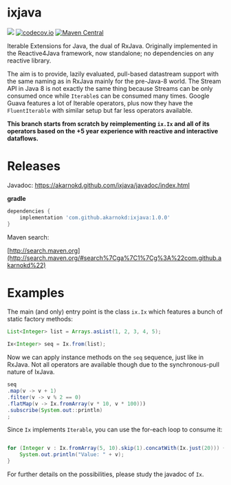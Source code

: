 ixjava
=================

<a href='https://travis-ci.com/akarnokd/ixjava/builds'><img src='https://travis-ci.com/akarnokd/ixjava.svg?branch=1.x'></a>
[![codecov.io](http://codecov.io/github/akarnokd/ixjava/coverage.svg?branch=1.x)](http://codecov.io/github/akarnokd/ixjava?branch=1.x)
[![Maven Central](https://maven-badges.herokuapp.com/maven-central/com.github.akarnokd/ixjava/badge.svg)](https://maven-badges.herokuapp.com/maven-central/com.github.akarnokd/ixjava)

Iterable Extensions for Java, the dual of RxJava. Originally implemented in the Reactive4Java framework, now standalone; no dependencies on any reactive library.

The aim is to provide, lazily evaluated, pull-based datastream support with the same naming as in RxJava mainly for the pre-Java-8 world. The Stream API in Java 8 is not exactly the same thing because Streams can be only consumed once while `Iterable`s can be consumed many times. Google Guava features a lot of Iterable operators, plus now they have the `FluentIterable` with similar setup
but far less operators available.

**This branch starts from scratch by reimplementing `ix.Ix` and all of its operators based on the +5 year experience with reactive
and interactive dataflows.**

# Releases

Javadoc: https://akarnokd.github.com/ixjava/javadoc/index.html

**gradle**

```groovy
dependencies {
    implementation 'com.github.akarnokd:ixjava:1.0.0'
}
```

Maven search:

[http://search.maven.org](http://search.maven.org/#search%7Cga%7C1%7Cg%3A%22com.github.akarnokd%22)

# Examples

The main (and only) entry point is the class `ix.Ix` which features a bunch of static factory methods:

```java
List<Integer> list = Arrays.asList(1, 2, 3, 4, 5);

Ix<Integer> seq = Ix.from(list);
```

Now we can apply instance methods on the `seq` sequence, just like in RxJava. Not all operators are available though due to the synchronous-pull nature of IxJava.

```java
seq
.map(v -> v + 1)
.filter(v -> v % 2 == 0)
.flatMap(v -> Ix.fromArray(v * 10, v * 100)))
.subscribe(System.out::println)
;
```

Since `Ix` implements `Iterable`, you can use the for-each loop to consume it:

```java

for (Integer v : Ix.fromArray(5, 10).skip(1).concatWith(Ix.just(20))) {
    System.out.println("Value: " + v);
}
```

For further details on the possibilities, please study the javadoc of `Ix`.
